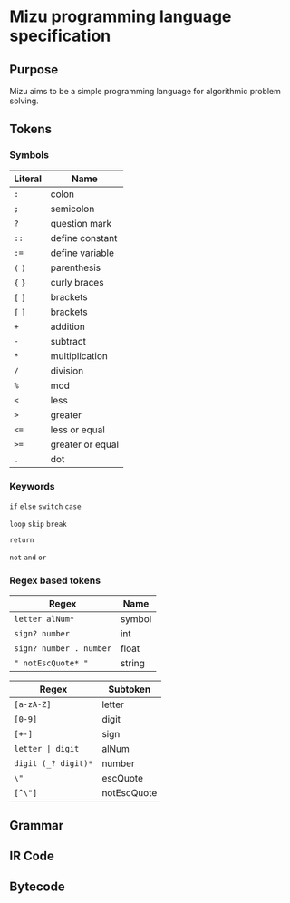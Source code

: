 # Mizu programming language specification

## Purpose

Mizu aims to be a simple programming language for algorithmic problem solving.

## Tokens

### Symbols

| Literal | Name             |
|---------|------------------|
|`:`      | colon            |
|`;`      | semicolon        |
|`?`      | question mark    |
|`::`     | define constant  |
|`:=`     | define variable  |
|`(` `)`  | parenthesis      |
|`{` `}`  | curly braces     |
|`[` `]`  | brackets         |
|`[` `]`  | brackets         |
|`+`      | addition         |
|`-`      | subtract         |
|`*`      | multiplication   |
|`/`      | division         |
|`%`      | mod              |
|`<`      | less             |
|`>`      | greater          |
|`<=`     | less or equal    |
|`>=`     | greater or equal |
|`.`      | dot              |

### Keywords

`if` `else` `switch` `case`

`loop` `skip` `break`

`return`

`not` `and` `or`

### Regex based tokens

| Regex                   | Name   |
|-------------------------|--------|
| `letter alNum*`         | symbol |
| `sign? number`          | int    |
| `sign? number . number` | float  |
| `" notEscQuote* "`      | string |

| Regex               | Subtoken    |
|---------------------|-------------|
| `[a-zA-Z]`          | letter      |
| `[0-9]`             | digit       |
| `[+-]`              | sign        |
| `letter \| digit`   | alNum       |
| `digit (_? digit)*` | number      |
| `\"`                | escQuote    |
| `[^\"]`             | notEscQuote |

## Grammar

## IR Code

## Bytecode
